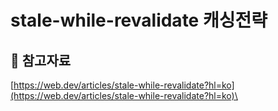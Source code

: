 # stale-while-revalidate 캐싱전략



## 🔗 참고자료

[https://web.dev/articles/stale-while-revalidate?hl=ko](https://web.dev/articles/stale-while-revalidate?hl=ko)\
